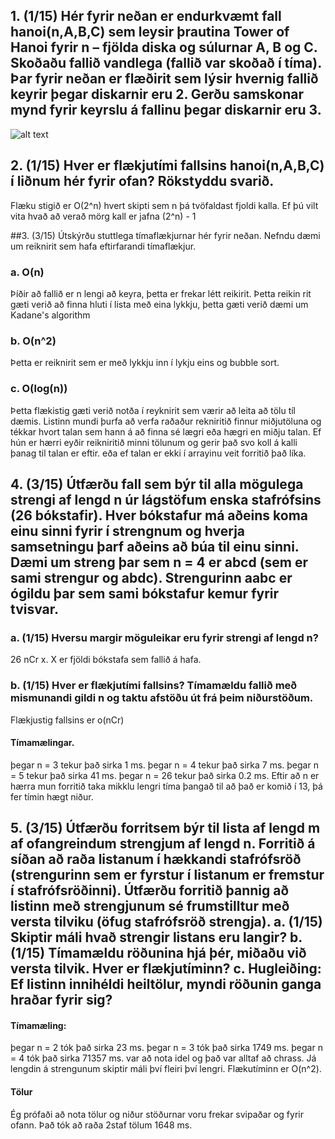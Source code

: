 
## 1. (1/15) Hér fyrir neðan er endurkvæmt fall hanoi(n,A,B,C) sem leysir þrautina Tower of Hanoi fyrir n – fjölda diska og súlurnar A, B og C. Skoðaðu fallið vandlega (fallið var skoðað í tíma). Þar fyrir neðan er flæðirit sem lýsir hvernig fallið keyrir þegar diskarnir eru 2. Gerðu samskonar mynd fyrir keyrslu á fallinu þegar diskarnir eru 3.

![alt text](http://url/to/img.png)

## 2. (1/15) Hver er flækjutími fallsins hanoi(n,A,B,C) í liðnum hér fyrir ofan? Rökstyddu svarið.

Flæku stigið er O(2^n) hvert skipti sem n þá tvöfaldast fjoldi kalla. Ef þú vilt vita hvað að verað mörg kall er jafna (2^n) - 1


##3. (3/15) Útskýrðu stuttlega tímaflækjurnar hér fyrir neðan. Nefndu dæmi um reiknirit sem hafa
eftirfarandi tímaflækjur.
### a. O(n)
Þíðir að fallið er n lengi að keyra, þetta er frekar létt reikirit. Þetta reikin rit gæti verið að finna hluti í lista með eina lykkju, þetta gæti verið dæmi um Kadane's algorithm
### b. O(n^2)
Þetta er reiknirit sem er með lykkju inn í lykju eins og bubble sort.
### c. O(log(n))
Þetta flækistig gæti verið notða í reyknirit sem værir að leita að tölu tíl dæmis. Listinn mundi þurfa að verfa raðaður rekniritið finnur miðjutöluna og tékkar hvort talan sem hann á að finna sé lægri eða hægri en miðju talan. Ef hún er hærri eyðir reikniritið minni tölunum og gerir það svo koll á kalli þanag til talan er eftir. eða ef talan er ekki í arrayinu veit forritið það líka.


## 4. (3/15) Útfærðu fall sem býr til alla mögulega strengi af lengd n úr lágstöfum enska stafrófsins (26 bókstafir). Hver bókstafur má aðeins koma einu sinni fyrir í strengnum og hverja samsetningu þarf aðeins að búa til einu sinni. Dæmi um streng þar sem n = 4 er abcd (sem er sami strengur og abdc). Strengurinn aabc er ógildu þar sem sami bókstafur kemur fyrir tvisvar.

### a. (1/15) Hversu margir möguleikar eru fyrir strengi af lengd n?
26 nCr x. X er fjöldi bókstafa sem fallið á hafa.

### b. (1/15) Hver er flækjutími fallsins? Tímamældu fallið með mismunandi gildi n og taktu afstöðu út frá þeim niðurstöðum.
Flækjustig fallsins er o(nCr)

#### Tímamælingar.
þegar n = 3 tekur það sirka 1 ms.
þegar n = 4 tekur það sirka 7 ms.
þegar n = 5 tekur það sirka 41 ms.
þegar n = 26 tekur það sirka 0.2 ms.
Eftir að n er hærra mun forritið taka mikklu lengri tíma þangað til að það er komið í 13, þá fer tímin hægt niður.



## 5. (3/15) Útfærðu forritsem býr til lista af lengd m af ofangreindum strengjum af lengd n. Forritið á síðan að raða listanum í hækkandi stafrófsröð (strengurinn sem er fyrstur í listanum er fremstur í stafrófsröðinni). Útfærðu forritið þannig að listinn með strengjunum sé frumstilltur með versta tilviku (öfug stafrófsröð strengja). a. (1/15) Skiptir máli hvað strengir listans eru langir? b. (1/15) Tímamældu röðunina hjá þér, miðaðu við versta tilvik. Hver er flækjutíminn? c. Hugleiðing: Ef listinn innihéldi heiltölur, myndi röðunin ganga hraðar fyrir sig?

#### Tímamæling:
þegar n = 2 tók það sirka 23 ms.
þegar n = 3 tók það sirka 1749 ms.
þegar n = 4 tók það sirka 71357 ms.
var að nota idel og það var alltaf að chrass. Já lengdin á strengunum skiptir máli því fleiri því lengri. Flækutíminn er O(n^2).


#### Tölur

Ég prófaði að nota tölur og niður stöðurnar voru frekar svipaðar og fyrir ofann. Það tók að raða 2staf tölum 1648 ms. 

